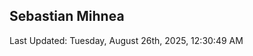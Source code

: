 <h2>Sebastian Mihnea</h2>

<!--RECENT_ACTIVITY:start-->
<!--RECENT_ACTIVITY:end-->
<!--RECENT_ACTIVITY:last_update-->
Last Updated: Tuesday, August 26th, 2025, 12:30:49 AM
<!--RECENT_ACTIVITY:last_update_end-->

<!---LOL-STATS-START-HERE--->
<!---LOL-STATS-END-HERE--->
